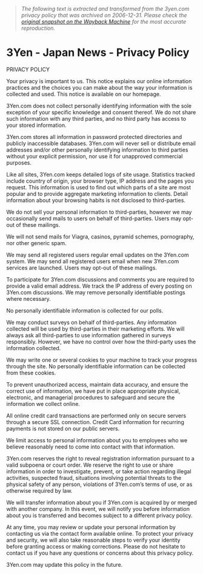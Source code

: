 > *The following text is extracted and transformed from the 3yen.com privacy policy that was archived on 2006-12-31. Please check the [original snapshot on the Wayback Machine](https://web.archive.org/web/20061231003158id_/http%3A//www.3yen.com/privacy) for the most accurate reproduction.*

# 3Yen - Japan News - Privacy Policy

PRIVACY POLICY

Your privacy is important to us. This notice explains our online information practices and the choices you can make about the way your information is collected and used. This notice is available on our homepage.

3Yen.com does not collect personally identifying information with the sole exception of your specific knowledge and consent thereof. We do not share such information with any third parties, and no third party has access to your stored information.

3Yen.com stores all information in password protected directories and publicly inaccessible databases. 3Yen.com will never sell or distribute email addresses and/or other personally identifying information to third parties without your explicit permission, nor use it for unapproved commercial purposes.

Like all sites, 3Yen.com keeps detailed logs of site usage. Statistics tracked include country of origin, your browser type, IP address and the pages you request. This information is used to find out which parts of a site are most popular and to provide aggregate marketing information to clients. Detail information about your browsing habits is not disclosed to third-parties.

We do not sell your personal information to third-parties, however we may occasionally send mails to users on behalf of third-parties. Users may opt-out of these mailings.

We will not send mails for Viagra, casinos, pyramid schemes, pornography, nor other generic spam.

We may send all registered users regular email updates on the 3Yen.com system. We may send all registered users email when new 3Yen.com services are launched. Users may opt-out of these mailings.

To participate for 3Yen.com discussions and comments you are required to provide a valid email address. We track the IP address of every posting on 3Yen.com discussions. We may remove personally identifiable postings where necessary.

No personally identifiable information is collected for our polls.

We may conduct surveys on behalf of third-parties. Any information collected will be used by third-parties in their marketing efforts. We will always ask all third-parties to use information gathered in surveys responsibly. However, we have no control over how the third-party uses the information collected.

We may write one or several cookies to your machine to track your progress through the site. No personally identifiable information can be collected from these cookies.

To prevent unauthorized access, maintain data accuracy, and ensure the correct use of information, we have put in place appropriate physical, electronic, and managerial procedures to safeguard and secure the information we collect online.

All online credit card transactions are performed only on secure servers through a secure SSL connection. Credit Card information for recurring payments is not stored on our public servers.

We limit access to personal information about you to employees who we believe reasonably need to come into contact with that information.

3Yen.com reserves the right to reveal registration information pursuant to a valid subpoena or court order. We reserve the right to use or share information in order to investigate, prevent, or take action regarding illegal activities, suspected fraud, situations involving potential threats to the physical safety of any person, violations of 3Yen.com’s terms of use, or as otherwise required by law.

We will transfer information about you if 3Yen.com is acquired by or merged with another company. In this event, we will notify you before information about you is transferred and becomes subject to a different privacy policy.

At any time, you may review or update your personal information by contacting us via the contact form available online. To protect your privacy and security, we will also take reasonable steps to verify your identity before granting access or making corrections. Please do not hesitate to contact us if you have any questions or concerns about this privacy policy.

3Yen.com may update this policy in the future. 
